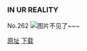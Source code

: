 ### IN UR REALITY
No.262
![图片不见了~~~](https://imgs.xkcd.com/comics/in_ur_reality.png)

[原址](https://xkcd.com//262) [下载](https://imgs.xkcd.com/comics/in_ur_reality.png)

